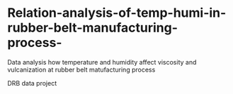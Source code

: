 # Relation-analysis-of-temp-humi-in-rubber-belt-manufacturing-process-

Data analysis how temperature and humidity affect viscosity and vulcanization at rubber belt matufacturing process

DRB data project 
